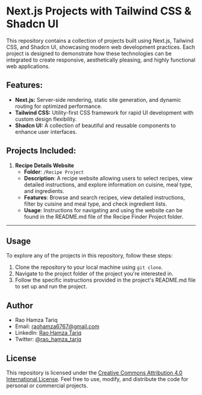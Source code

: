# Next.js Projects with Tailwind CSS & Shadcn UI

This repository contains a collection of projects built using Next.js, Tailwind CSS, and Shadcn UI, showcasing modern web development practices. Each project is designed to demonstrate how these technologies can be integrated to create responsive, aesthetically pleasing, and highly functional web applications.

## Features:
- **Next.js:** Server-side rendering, static site generation, and dynamic routing for optimized performance.
- **Tailwind CSS:** Utility-first CSS framework for rapid UI development with custom design flexibility.
- **Shadcn UI:** A collection of beautiful and reusable components to enhance user interfaces.

## Projects Included:
1. **Recipe Details Website**
   - **Folder**: `/Recipe Project`
   - **Description**: A recipe website allowing users to select recipes, view detailed instructions, and explore information on cuisine, meal type, and ingredients.
   - **Features**: Browse and search recipes, view detailed instructions, filter by cuisine and meal type, and check ingredient lists.
   - **Usage**: Instructions for navigating and using the website can be found in the README.md file of the Recipe Finder Project folder.

---

## Usage

To explore any of the projects in this repository, follow these steps:

1. Clone the repository to your local machine using `git clone`.
2. Navigate to the project folder of the project you're interested in.
3. Follow the specific instructions provided in the project's README.md file to set up and run the project.

## Author

- Rao Hamza Tariq
- Email: raohamza6767@gmail.com
- LinkedIn: [Rao Hamza Tariq](https://www.linkedin.com/in/rao-hamza-tariq/)
- Twitter: [@rao_hamza_tariq](https://twitter.com/rao_hamza_tariq)

## License

This repository is licensed under the [Creative Commons Attribution 4.0 International License](LICENSE). Feel free to use, modify, and distribute the code for personal or commercial projects.
